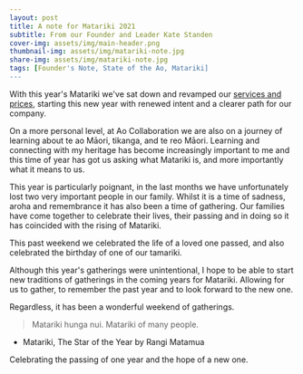 ```yaml
---
layout: post
title: A note for Matariki 2021
subtitle: From our Founder and Leader Kate Standen
cover-img: assets/img/main-header.png
thumbnail-img: assets/img/matariki-note.jpg
share-img: assets/img/matariki-note.jpg
tags: [Founder's Note, State of the Ao, Matariki]
---
```


With this year's Matariki we've sat down and revamped our [services and prices](/pricing/), starting this new year with renewed intent and a clearer path for our company.

On a more personal level, at Ao Collaboration we are also on a journey of learning about te ao Māori, tikanga, and te reo Māori. Learning and connecting with my heritage has become increasingly important to me and this time of year has got us asking what Matariki is, and more importantly what it means to us.

This year is particularly poignant, in the last months we have unfortunately lost two very important people in our family. Whilst it is a time of sadness, aroha and remembrance it has also been a time of gathering. Our families have come together to celebrate their lives, their passing and in doing so it has coincided with the rising of Matariki.

This past weekend we celebrated the life of a loved one passed, and also celebrated the birthday of one of our tamariki.

Although this year's gatherings were unintentional, I hope to be able to start new traditions of gatherings in the coming years for Matariki. Allowing for us to gather, to remember the past year and to look forward to the new one.

Regardless, it has been a wonderful weekend of gatherings.

> Matariki hunga nui. Matariki of many people.
- Matariki, The Star of the Year by Rangi Matamua

Celebrating the passing of one year and the hope of a new one.
<br/>
